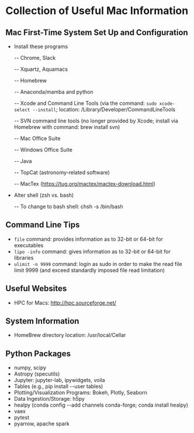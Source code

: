 # Collection of Useful Mac Information

## Mac First-Time System Set Up and Configuration
- Install these programs

   -- Chrome, Slack
   
   -- Xquartz, Aquamacs
   
   -- Homebrew
   
   -- Anaconda/mamba and python
   
   -- Xcode and Command Line Tools (via the command: `sudo xcode-select --install`; location: /Library/Developer/CommandLineTools
   
   -- SVN command line tools (no longer provided by Xcode; install via Homebrew with command: brew install svn)
   
   -- Mac Office Suite
   
   -- Windows Office Suite
   
   -- Java
   
   -- TopCat (astronomy-related software)
   
   -- MacTex (https://tug.org/mactex/mactex-download.html)
   
- Alter shell (zsh vs. bash)

  -- To change to bash shell: chsh -s /bin/bash

## Command Line Tips  
- `file` command: provides information as to 32-bit or 64-bit for executables  
- `lipo -info` command: gives information as to 32-bit or 64-bit for libraries  
- `ulimit -n 9999` command: login as sudo in order to make the read file limit 9999 (and exceed standardly imposed file read limitation)

## Useful Websites
- HPC for Macs: http://hpc.sourceforge.net/

## System Information
- HomeBrew directory location: /usr/local/Cellar

## Python Packages
- numpy, scipy
- Astropy (specutils)
- Jupyter: jupyter-lab, ipywidgets, voila
- Tables (e.g., pip install --user tables)
- Plotting/Visualization Programs: Bokeh, Plotly, Seaborn
- Data Ingestion/Storage: h5py
- healpy (conda config --add channels conda-forge; conda install healpy)
- vaex
- pytest
- pyarrow, apache spark
